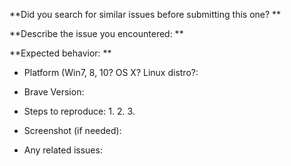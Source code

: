 **Did you search for similar issues before submitting this one? **

**Describe the issue you encountered: **

**Expected behavior: **

- Platform (Win7, 8, 10? OS X? Linux distro?:

- Brave Version:

- Steps to reproduce:
    1.
    2.
    3.

- Screenshot (if needed):

- Any related issues:
